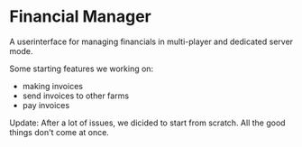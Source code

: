 # Financial Manager
A userinterface for managing financials in multi-player and dedicated server mode.

Some starting features we working on:
- making invoices
- send invoices to other farms
- pay invoices

Update: After a lot of issues, we dicided to start from scratch. All the good things don't come at once.
